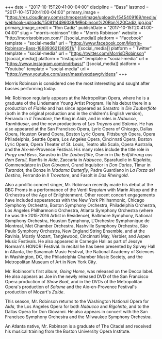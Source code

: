 +++
date = "2017-10-15T20:41:00-04:00"
discipline = "Bass"
lastmod = "2017-10-15T20:41:00-04:00"
primary_image = "https://res.cloudinary.com/schmopera/image/upload/v1545409169/media/webhook-uploads/1508114496038/MRobinson%20Ron%20Cadiz.jpg.jpg"
primary_image_credit = "Ron Cadiz"
publishDate = "2017-10-15T20:41:00-04:00"
slug = "morris-robinson"
title = "Morris Robinson"
website = "http://morrisrobinson.com/"
[[social_media]]
platform = "Facebook"
template = "social-media"
url = "https://www.facebook.com/Morris-Robinson-Bass-186893621369511/"
[[social_media]]
platform = " Twitter"
template = "social-media"
url = "https://twitter.com/MorrisDRobinson"
[[social_media]]
platform = "Instagram"
template = "social-media"
url = "https://www.instagram.com/mdrbass/"
[[social_media]]
platform = "Youtube"
template = "social-media"
url = "https://www.youtube.com/user/massiveqdawg/videos"
+++

Morris Robinson is considered one the most interesting and sought after basses performing today.

Mr. Robinson regularly appears at the Metropolitan Opera, where he is a graduate of the Lindemann Young Artist Program. He his debut there in a production of *Fidelio* and has since appeared as Sarastro in *Die Zauberflöte* (both in the original production and in the children's English version), Ferrando in *Il Trovatore*, the King in *Aida*, and in roles in *Nabucco*, *Tannhäuser*, and the new productions of *Les Troyens* and *Salome*. He has also appeared at the San Francisco Opera, Lyric Opera of Chicago, Dallas Opera, Houston Grand Opera, Boston Lyric Opera, Pittsburgh Opera, Opera Philadelphia, Seattle Opera, Los Angeles Opera, Cincinnati Opera, Boston Lyric Opera, Opera Theater of St. Louis, Teatro alla Scala, Opera Australia, and the Aix-en-Provence Festival. His many roles include the title role in *Porgy and Bess*, Sarastro in *Die Zauberflöte*, Osmin in *Die Entführung aus dem Serail*, Ramfis in *Aida*, Zaccaria in *Nabucco*, Sparafucile in *Rigoletto*, Commendatore in *Don Giovanni*, Grand Inquisitor in *Don Carlos*, Timur in *Turandot*, the Bonze in *Madama Butterfly*, Padre Guardiano in *La Forza del Destino*, Ferrando in *Il Trovatore*, and Fasolt in *Das Rheingold*.  

Also a prolific concert singer, Mr. Robinson recently made his debut at the BBC Proms in a performance of the Verdi *Requiem* with Marin Alsop and the Orchestra of the Age of Enlightenment. Other recent concert engagements have included appearances with the New York Philharmonic, Chicago Symphony Orchestra, Boston Symphony Orchestra, Philadelphia Orchestra, Los Angeles Philharmonic Orchestra, Atlanta Symphony Orchestra (where he was the 2015-2016 Artist in Residence), Baltimore Symphony, National Symphony Orchestra, Houston Symphony, L'Orchestre Symphonique de Montreal, Met Chamber Orchestra, Nashville Symphony Orchestra, São Paulo Symphony Orchestra, New England String Ensemble, and at the Ravinia, Mostly Mozart, Tanglewood, Cincinnati May, Verbier, and Aspen Music Festivals. He also appeared in Carnegie Hall as part of Jessye Norman's HONOR! Festival. In recital he has been presented by Spivey Hall in Atlanta, the Savannah Music Festival, the National Academy of Sciences in Washington, DC, the Philadelphia Chamber Music Society, and the Metropolitan Museum of Art in New York City. 

Mr. Robinson's first album, *Going Home*, was released on the Decca label. He also appears as Joe in the newly released DVD of the San Francisco Opera production of *Show Boat*, and in the DVDs of the Metropolitan Opera's production of *Salome* and the Aix-en-Provence Festival's production of Mozart's *Zaide*.  

This season, Mr. Robinson returns to the Washington National Opera for *Aida*, the Los Angeles Opera for both *Nabucco* and *Rigoletto*, and to the Dallas Opera for Don Giovanni. He also appears in concert with the San Francisco Symphony Orchestra and the Milwaukee Symphony Orchestra.

An Atlanta native, Mr. Robinson is a graduate of The Citadel and received his musical training from the Boston University Opera Institute.
